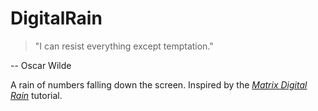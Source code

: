 # DigitalRain

> "I can resist everything except temptation."

-- Oscar Wilde

A rain of numbers falling down the screen. Inspired by the [*Matrix Digital Rain*](https://www.youtube.com/watch?v=S1TQCi9axzg) tutorial.
